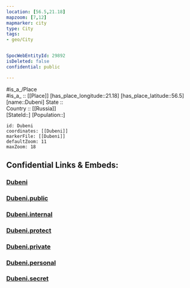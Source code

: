 ```yaml
---
location: [56.5,21.18] 
mapzoom: [7,12] 
mapmarker: city 
type: City
tags:
- geo/City


SpocWebEntityId: 29892
isDeleted: false
confidential: public

---
```

#is_a_/Place  
#is_a_ :: [[Place]] 
[has_place_longitude::21.18] 
[has_place_latitude::56.5] 
[name::Dubeni] 
State ::  
Country :: [[Russia]]  
[StateId::] 
[Population::] 



```leaflet
id: Dubeni
coordinates: [[Dubeni]] 
markerFile: [[Dubeni]] 
defaultZoom: 11 
maxZoom: 18
```


## Confidential Links & Embeds: 

### [Dubeni](/_Standards/Earth/Continent/Europe/Europe~North/Latvia/Counties/Grobinas/City/Dubeni.md) 

### [Dubeni.public](/_public/Earth/Continent/Europe/Europe~North/Latvia/Counties/Grobinas/City/Dubeni.public.md) 

### [Dubeni.internal](/_internal/Earth/Continent/Europe/Europe~North/Latvia/Counties/Grobinas/City/Dubeni.internal.md) 

### [Dubeni.protect](/_protect/Earth/Continent/Europe/Europe~North/Latvia/Counties/Grobinas/City/Dubeni.protect.md) 

### [Dubeni.private](/_private/Earth/Continent/Europe/Europe~North/Latvia/Counties/Grobinas/City/Dubeni.private.md) 

### [Dubeni.personal](/_personal/Earth/Continent/Europe/Europe~North/Latvia/Counties/Grobinas/City/Dubeni.personal.md) 

### [Dubeni.secret](/_secret/Earth/Continent/Europe/Europe~North/Latvia/Counties/Grobinas/City/Dubeni.secret.md)

